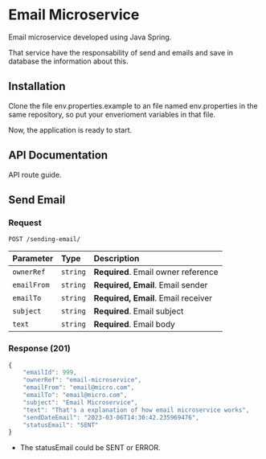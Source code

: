 
# Email Microservice

Email microservice developed using Java Spring.

That service have the responsability of send and emails and save in database the information about this.




## Installation

Clone the file env.properties.example to an file named env.properties in the same repository, so put your enverioment variables in that file.

Now, the application is ready to start.
    
## API Documentation

API route guide.

## Send Email

### Request

`POST /sending-email/`

| Parameter | Type     | Description                       |
| :-------- | :------- | :-------------------------------- |
| `ownerRef`      | `string` | **Required**. Email owner reference |
| `emailFrom`      | `string` | **Required, Email**. Email sender |
| `emailTo`      | `string` | **Required, Email**. Email receiver |
| `subject`      | `string` | **Required**. Email subject |
| `text`      | `string` | **Required**. Email body |

### Response (201)
```javascript
{
    "emailId": 999,
    "ownerRef": "email-microservice",
    "emailFrom": "email@micro.com",
    "emailTo": "email@micro.com",
    "subject": "Email Microservice",
    "text": "That's a explanation of how email microservice works",
    "sendDateEmail": "2023-03-06T14:30:42.235969476",
    "statusEmail": "SENT"
}
```

* The statusEmail could be SENT or ERROR.

